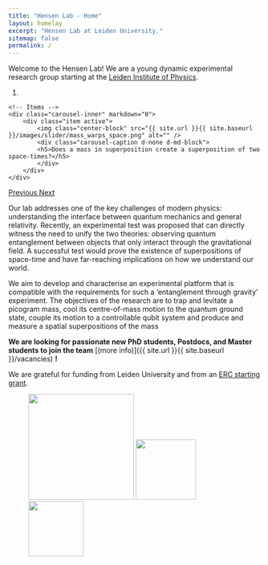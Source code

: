 ```yaml
---
title: "Hensen Lab - Home"
layout: homelay
excerpt: "Hensen Lab at Leiden University."
sitemap: false
permalink: /
---
```


Welcome to the Hensen Lab! We are a young dynamic experimental research group starting at the [Leiden Institute of Physics](http://www.physics.leidenuniv.nl). 

<div markdown="0" id="carousel" class="carousel slide" data-ride="carousel" data-interval="4000" data-pause="hover" >
    <!-- Menu -->
    <ol class="carousel-indicators">
        <li data-target="#carousel" data-slide-to="0" class="active"></li>
    </ol>

    <!-- Items -->
    <div class="carousel-inner" markdown="0">
        <div class="item active">
            <img class="center-block" src="{{ site.url }}{{ site.baseurl }}/images/slider/mass_warps_space.png" alt="" />
            <div class="carousel-caption d-none d-md-block">
            <h5>Does a mass in superposition create a superposition of two space-times?</h5>
            </div>
        </div>
    </div>
  <a class="left carousel-control" href="#carousel" role="button" data-slide="prev">
    <span class="glyphicon glyphicon-chevron-left" aria-hidden="true"></span>
    <span class="sr-only">Previous</span>
  </a>
  <a class="right carousel-control" href="#carousel" role="button" data-slide="next">
    <span class="glyphicon glyphicon-chevron-right" aria-hidden="true"></span>
    <span class="sr-only">Next</span>
  </a>
</div>

Our lab addresses one of the key challenges of modern physics: understanding the interface between quantum mechanics and general relativity. Recently, an experimental test was proposed that can directly witness the need to unify the two theories: observing quantum entanglement between objects that only interact through the gravitational field. A successful test would prove the existence of superpositions of space-time and have far-reaching implications on how we understand our world. 

We aim to develop and characterise an experimental platform that is compatible with the requirements for such a ‘entanglement through gravity’ experiment. The objectives of the research are to trap and levitate a picogram mass, cool its centre-of-mass motion to the quantum ground state, couple its motion to a controllable qubit system and produce and measure a spatial superpositions of the mass

 **We are looking for passionate new PhD students, Postdocs, and Master students to join the team** [(more info)]({{ site.url }}{{ site.baseurl }}/vacancies) **!**

We are grateful for funding from Leiden University and from an [ERC starting grant](https://erc.europa.eu/funding/starting-grants).

<figure class="fourth">
  <img src="{{ site.url }}{{ site.baseurl }}/images/logopic/Logo_Leiden.jpg" style="width: 210px">
  <img src="{{ site.url }}{{ site.baseurl }}/images/logopic/Logo_NWO.jpg" style="width: 120px">
  <img src="{{ site.url }}{{ site.baseurl }}/images/logopic/Logo_ERC.jpg" style="width: 110px">
</figure>
